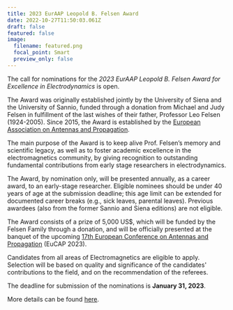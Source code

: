 ```yaml
---
title: 2023 EurAAP Leopold B. Felsen Award
date: 2022-10-27T11:50:03.061Z
draft: false
featured: false
image:
  filename: featured.png
  focal_point: Smart
  preview_only: false
---
```

The call for nominations for the *2023 EurAAP Leopold B. Felsen Award for Excellence in Electrodynamics* is open.

The Award was originally established jointly by the University of Siena and the University of Sannio, funded through a donation from Michael and Judy Felsen in fulfillment of the last wishes of their father, Professor Leo Felsen (1924-2005). Since 2015, the Award is established by the [European Association on Antennas and Propagation](EurAAP).

The main purpose of the Award is to keep alive Prof. Felsen’s memory and scientific legacy, 
as well as to foster academic excellence in the electromagnetics community, 
by giving recognition to outstanding fundamental contributions from early stage researchers in electrodynamics.

The Award, by nomination only, will be presented annually, as a career award, to an early-stage researcher. Eligible nominees should be under 40 years of age at the submission deadline; this age limit can be extended for documented career breaks (e.g., sick leaves, parental leaves). Previous awardees (also from the former Sannio and Siena editions) are not eligible.

The Award consists of a prize of 5,000 US$, which will be funded by the Felsen Family through a donation, 
and will be officially presented at the banquet of the upcoming 
[17th European Conference on Antennas and Propagation](http://www.eucap2023.org) (EuCAP 2023). 

Candidates from all areas of Electromagnetics are eligible to apply. 
Selection will be based on quality and significance of the candidates' contributions to the field, and on the 
recommendation of the referees.

The deadline for submission of the nominations is **January 31, 2023**.

More details can be found [here](https://www.eucap2023.org/leopold-felsen-award).